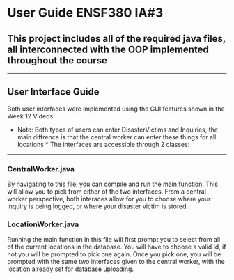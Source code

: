 # User Guide ENSF380 IA#3

## This project includes all of the required java files, all interconnected with the OOP implemented throughout the course
---
## User Interface Guide
Both user interfaces were implemented using the GUI features shown in the Week 12 Videos
* Note: Both types of users can enter DisasterVictims and Inquiries, the main diffrence is that the central worker can enter these things for all locations *
The interfaces are accessible through 2 classes:
---
### CentralWorker.java
By navigating to this file, you can compile and run the main function. This will allow you to pick from either of the two interfaces. From a central worker perspective, both interaces allow for you to choose where your inquiry is being logged, or where your disaster victim is stored. 
### LocationWorker.java
Running the main function in this file will first prompt you to select from all of the current locations in the database. You will have to choose a valid id, if not you will be prompted to pick one again. Once you pick one, you will be prompted with the same two interfaces given to the central worker, with the location already set for database uploading. 
